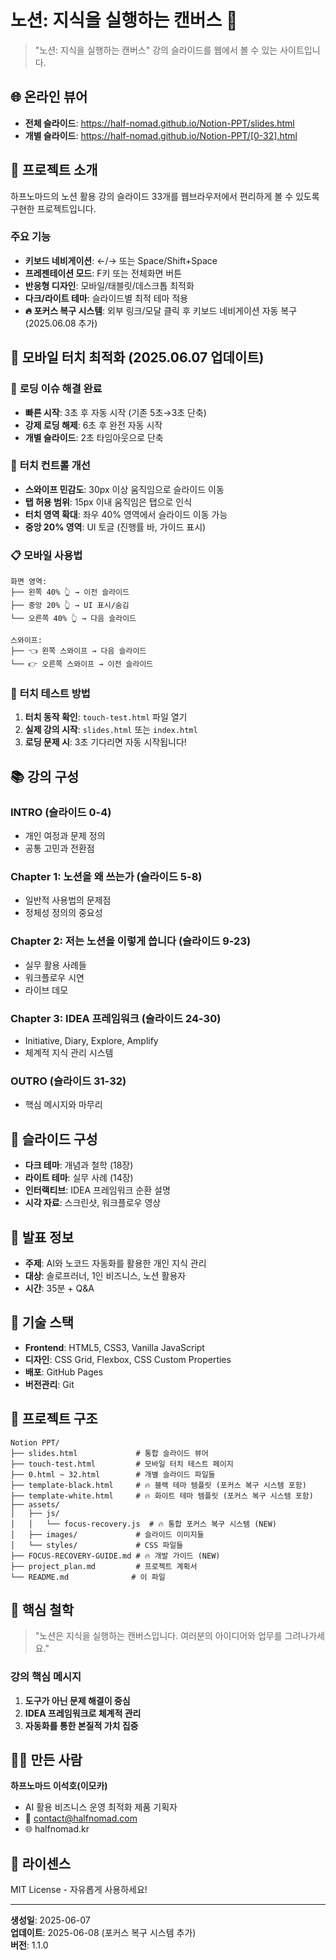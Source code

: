 # 노션: 지식을 실행하는 캔버스 🎯

> "노션: 지식을 실행하는 캔버스" 강의 슬라이드를 웹에서 볼 수 있는 사이트입니다.

## 🌐 온라인 뷰어
- **전체 슬라이드**: https://half-nomad.github.io/Notion-PPT/slides.html
- **개별 슬라이드**: https://half-nomad.github.io/Notion-PPT/[0-32].html

## 🎯 프로젝트 소개

하프노마드의 노션 활용 강의 슬라이드 33개를 웹브라우저에서 편리하게 볼 수 있도록 구현한 프로젝트입니다.

### 주요 기능
- **키보드 네비게이션**: ←/→ 또는 Space/Shift+Space
- **프레젠테이션 모드**: F키 또는 전체화면 버튼
- **반응형 디자인**: 모바일/태블릿/데스크톱 최적화
- **다크/라이트 테마**: 슬라이드별 최적 테마 적용
- **🔥 포커스 복구 시스템**: 외부 링크/모달 클릭 후 키보드 네비게이션 자동 복구 (2025.06.08 추가)

## 📱 **모바일 터치 최적화 (2025.06.07 업데이트)**

### 🚨 **로딩 이슈 해결 완료**
- **빠른 시작**: 3초 후 자동 시작 (기존 5초→3초 단축)
- **강제 로딩 해제**: 6초 후 완전 자동 시작
- **개별 슬라이드**: 2초 타임아웃으로 단축

### 🔧 **터치 컨트롤 개선**
- **스와이프 민감도**: 30px 이상 움직임으로 슬라이드 이동
- **탭 허용 범위**: 15px 이내 움직임은 탭으로 인식
- **터치 영역 확대**: 좌우 40% 영역에서 슬라이드 이동 가능
- **중앙 20% 영역**: UI 토글 (진행률 바, 가이드 표시)

### 📋 **모바일 사용법**
```
화면 영역:
├── 왼쪽 40% 👆 → 이전 슬라이드
├── 중앙 20% 👆 → UI 표시/숨김  
└── 오른쪽 40% 👆 → 다음 슬라이드

스와이프:
├── 👈 왼쪽 스와이프 → 다음 슬라이드
└── 👉 오른쪽 스와이프 → 이전 슬라이드
```

### 🧪 **터치 테스트 방법**
1. **터치 동작 확인**: `touch-test.html` 파일 열기
2. **실제 강의 시작**: `slides.html` 또는 `index.html`
3. **로딩 문제 시**: 3초 기다리면 자동 시작됩니다!

## 📚 강의 구성

### INTRO (슬라이드 0-4)
- 개인 여정과 문제 정의
- 공통 고민과 전환점

### Chapter 1: 노션을 왜 쓰는가 (슬라이드 5-8)
- 일반적 사용법의 문제점
- 정체성 정의의 중요성

### Chapter 2: 저는 노션을 이렇게 씁니다 (슬라이드 9-23)
- 실무 활용 사례들
- 워크플로우 시연
- 라이브 데모

### Chapter 3: IDEA 프레임워크 (슬라이드 24-30)
- Initiative, Diary, Explore, Amplify
- 체계적 지식 관리 시스템

### OUTRO (슬라이드 31-32)
- 핵심 메시지와 마무리

## 🎨 슬라이드 구성
- **다크 테마**: 개념과 철학 (18장)
- **라이트 테마**: 실무 사례 (14장)
- **인터랙티브**: IDEA 프레임워크 순환 설명
- **시각 자료**: 스크린샷, 워크플로우 영상

## 🚀 발표 정보
- **주제**: AI와 노코드 자동화를 활용한 개인 지식 관리
- **대상**: 솔로프러너, 1인 비즈니스, 노션 활용자
- **시간**: 35분 + Q&A

## 🔧 기술 스택
- **Frontend**: HTML5, CSS3, Vanilla JavaScript
- **디자인**: CSS Grid, Flexbox, CSS Custom Properties
- **배포**: GitHub Pages
- **버전관리**: Git

## 📁 프로젝트 구조
```
Notion PPT/
├── slides.html             # 통합 슬라이드 뷰어
├── touch-test.html         # 모바일 터치 테스트 페이지
├── 0.html ~ 32.html        # 개별 슬라이드 파일들
├── template-black.html     # 🔥 블랙 테마 템플릿 (포커스 복구 시스템 포함)
├── template-white.html     # 🔥 화이트 테마 템플릿 (포커스 복구 시스템 포함)
├── assets/
│   ├── js/
│   │   └── focus-recovery.js  # 🔥 통합 포커스 복구 시스템 (NEW)
│   ├── images/             # 슬라이드 이미지들
│   └── styles/             # CSS 파일들
├── FOCUS-RECOVERY-GUIDE.md # 🔥 개발 가이드 (NEW)
├── project_plan.md         # 프로젝트 계획서
└── README.md              # 이 파일
```

## 🎯 핵심 철학
> "노션은 지식을 실행하는 캔버스입니다. 여러분의 아이디어와 업무를 그려나가세요."

### 강의 핵심 메시지
1. **도구가 아닌 문제 해결이 중심**
2. **IDEA 프레임워크로 체계적 관리**
3. **자동화를 통한 본질적 가치 집중**

## 👨‍💻 만든 사람
**하프노마드 이석호(이모카)**
- AI 활용 비즈니스 운영 최적화 제품 기획자
- 📧 contact@halfnomad.com
- 🌐 halfnomad.kr

## 📄 라이센스
MIT License - 자유롭게 사용하세요!

---
**생성일**: 2025-06-07  
**업데이트**: 2025-06-08 (포커스 복구 시스템 추가)  
**버전**: 1.1.0